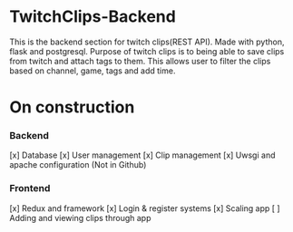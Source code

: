 # TwitchClips-Backend
This is the backend section for twitch clips(REST API). Made with python, flask and postgresql. Purpose of twitch clips is to being able to save clips from twitch and attach tags to them. This allows user to filter the clips based on channel, game, tags and add time. 

# On construction

### Backend

[x] Database
[x] User management
[x] Clip management
[x] Uwsgi and apache configuration (Not in Github)

### Frontend
[x] Redux and framework
[x] Login & register systems
[x] Scaling app
[ ] Adding and viewing clips through app
